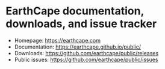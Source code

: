 # EarthCape documentation, downloads, and issue tracker

- Homepage: https://earthcape.com
- Documentation: https://earthcape.github.io/public/
- Downloads: https://github.com/earthcape/public/releases
- Public issues: https://github.com/earthcape/public/issues
